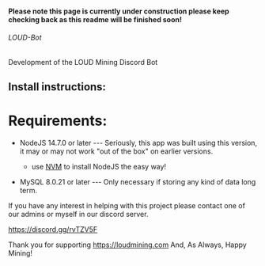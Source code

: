 #### Please note this page is currently under construction please keep checking back as this readme will be finished soon!

###### LOUD-Bot
Development of the LOUD Mining Discord Bot

## Install instructions:

# Requirements:

  * NodeJS 14.7.0 or later --- Seriously, this app was built using this version, it may or may not work "out of the box" on earlier versions.
    * use [NVM](https://github.com/nvm-sh/nvm/) to install NodeJS the easy way!
  
  * MySQL 8.0.21 or later  --- Only necessary if storing any kind of data long term.





If you have any interest in helping with this project please contact one of our admins or myself in our discord server.

https://discord.gg/rvTZV5F

Thank you for supporting https://loudmining.com And, As Always, Happy Mining!
